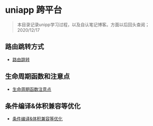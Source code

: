 # uniapp 跨平台
> 本目录记录unipp学习过程，以及自认笔记博客。方面以后回头查阅； 2020/12/17

## 路由跳转方式
* [路由跳转](./路由跳转传参/README.md)

## 生命周期函数和注意点
* [生命周期函数注意点](./生命周期函数.md)

## 条件编译&体积兼容等优化
* [条件编译&体积兼容等优化](./条件编译.md)